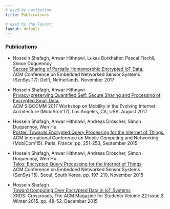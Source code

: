 ```yaml
---
# used by navigation
title: Publications

# used by the layout:
layout: default
---
```


### Publications

* Hossein Shafagh, Anwar Hithnawi, Lukas Burkhalter, Pascal Fischli, Simon Duquennoy<br>
  [Secure Sharing of Partially Homomorphic Encrypted IoT Data.](http://www.vs.inf.ethz.ch/publ/papers/mshafagh_SenSys17_Pilatus.pdf)<br>
  ACM Conference on Embedded Networked Sensor Systems (SenSys’17). Delft, Netherlands. November 2017

* Hossein Shafagh, Anwar Hithnawi<br>
  [Privacy-preserving Quantified Self: Secure Sharing and Processing of Encrypted Small Data.](http://www.vs.inf.ethz.ch/publ/papers/mshafagh_MobiArch.pdf)<br>
  ACM SIGCOMM 2017 Workshop on Mobility in the Evolving Internet Architecture (MobiArch’17), Los Angeles, CA, USA. August 2017 


* Hossein Shafagh, Anwar Hithnawi, Andreas Dröscher, Simon Duquennoy, Wen Hu<br>
  [Poster: Towards Encrypted Query Processing for the Internet of Things.](http://www.vs.inf.ethz.ch/publ/papers/mshafagh_mobicomposter15.pdf)<br>
  ACM International Conference on Mobile Computing and Networking (MobiCom’15). Paris, France. pp. 251-253, September 2015

* Hossein Shafagh, Anwar Hithnawi, Andreas Dröscher, Simon Duquennoy, Wen Hu<br>
  [Talos: Encrypted Query Processing for the Internet of Things](http://www.vs.inf.ethz.ch/publ/bibtex.html?file=papers/mshafagh_SenSys15_Talos)<br>
  ACM Conference on Embedded Networked Sensor Systems (SenSys’15). Seoul, South Korea. pp. 197-210, November 2015

* Hossein Shafagh<br>
  [Toward Computing Over Encrypted Data in IoT Systems](http://www.vs.inf.ethz.ch/publ/papers/mshafagh_XRDS15.pdf)<br>
  XRDS: Crossroads, The ACM Magazine for Students Volume 22 Issue 2, Winter 2015. pp. 48-52, December 2015